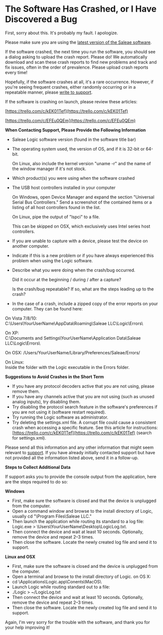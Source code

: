 # The Software Has Crashed, or I Have Discovered a Bug

First, sorry about this. It's probably my fault. I apologize.

Please make sure you are using the [latest version of the Saleae software](https://www.saleae.com/downloads).

If the software crashed, the next time you run the software, you should see a dialog asking to upload the crash report. Please do! We automatically download and scan these crash reports to find new problems and track and fix issues, often in the order of prevalence. Please upload crash reports every time!

Hopefully, if the software crashes at all, it's a rare occurrence. However, if you're seeing frequent crashes, either randomly occurring or in a repeatable manner, please [write to support](http://support.saleae.com).

If the software is crashing on launch, please review these articles:

[https://trello.com/c/kEK01Tef](https://trello.com/c/kEK01Tef)

[https://trello.com/c/EFEu0QEm](https://trello.com/c/EFEu0QEm)

**When Contacting Support, Please Provide the Following Information**

* Saleae Logic software version \(found in the software title bar\)
* The operating system used, the version of OS, and if it is 32-bit or 64-bit.

    On Linux, also include the kernel version "uname -r" and the name of the window manager if it's not stock.

* Which product\(s\) you were using when the software crashed
* The USB host controllers installed in your computer

    On Windows, open Device Manager and expand the section "Universal Serial Bus Controllers." Send a screenshot of the contained items or a listing of all host controllers found in the list.

    On Linux, pipe the output of "lspci" to a file.

    This can be skipped on OSX, which exclusively uses Intel series host controllers.

* If you are unable to capture with a device, please test the device on another computer.
* Indicate if this is a new problem or if you have always experienced this problem when using the Logic software.
* Describe what you were doing when the crash/bug occurred.

    Did it occur at the beginning / during / after a capture?

    Is the crash/bug repeatable? If so, what are the steps leading up to the crash?

* In the case of a crash, include a zipped copy of the error reports on your computer. They can be found here:

On Vista 7/8/10:  
C:\Users\YourUserName\AppData\Roaming\Saleae LLC\Logic\Errors\

On XP:  
C:\Documents and Settings\YourUserName\Application Data\Saleae LLC\Logic\Errors\

On OSX: /Users/YourUserName/Library/Preferences/Saleae/Errors/

On Linux:  
Inside the folder with the Logic executable in the Errors folder.

**Suggestions to Avoid Crashes in the Short Term**

* If you have any protocol decoders active that you are not using, please remove them.
* If you have any channels active that you are not using \(such as unused analog inputs\), try disabling them.
* Try disabling the protocol search feature in the software's preferences if you are not using it \(software restart required\).
* Try running the Logic software as administrator.
* Try deleting the settings.xml file. A corrupt file could cause a consistent crash when accessing a specific feature. See this article for instructions: [https://trello.com/c/kEK01Tef](https://trello.com/c/kEK01Tef) \(search for settings.xml\).

Please send all this information and any other information that might seem relevant to [support](http://support.saleae.com). If you have already initially contacted support but have not provided all the information listed above, send it in a follow-up.

**Steps to Collect Additional Data**

If support asks you to provide the console output from the application, here are the steps required to do so:

**Windows**

* First, make sure the software is closed and that the device is unplugged from the computer.
* Open a command window and browse to the install directory of Logic, usually cd "\Program Files\Saleae LLC."
* Then launch the application while routing its standard to a log file: Logic.exe &gt; \Users\YourUserName\Desktop\LogicLog.txt.
* Then connect the device and wait at least 10 seconds. Optionally, remove the device and repeat 2–3 times.
* Then close the software. Locate the newly created log file and send it to support.

**Linux and OSX**

* First, make sure the software is closed and the device is unplugged from the computer.
* Open a terminal and browse to the install directory of Logic. on OS X:
* cd \Applications\Logic.app\Conents\MacOS\
* Launch Logic while routing standard out to a file:
* ./Logic &gt; ~/LogicLog.txt
* Then connect the device and wait at least 10 seconds. Optionally, remove the device and repeat 2–3 times.
* Then close the software. Locate the newly created log file and send it to support.

Again, I'm very sorry for the trouble with the software, and thank you for your help improving it!

